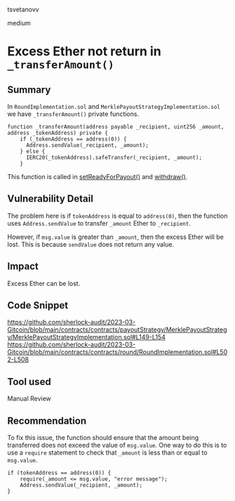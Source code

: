 tsvetanovv

medium

# Excess Ether not return in `_transferAmount()`

## Summary
In `RoundImplementation.sol` and `MerklePayoutStrategyImplementation.sol` we have `_transferAmount()` private functions.
```solidity
function _transferAmount(address payable _recipient, uint256 _amount, address _tokenAddress) private {
    if (_tokenAddress == address(0)) {
      Address.sendValue(_recipient, _amount);
    } else {
      IERC20(_tokenAddress).safeTransfer(_recipient, _amount);
    }
```
This function is called in [setReadyForPayout()](https://github.com/sherlock-audit/2023-03-Gitcoin/blob/main/contracts/contracts/round/RoundImplementation.sol#L443-L475) and [withdraw()](https://github.com/sherlock-audit/2023-03-Gitcoin/blob/main/contracts/contracts/round/RoundImplementation.sol#L483-L486). 

## Vulnerability Detail
The problem here is if `tokenAddress` is equal to `address(0)`, then the function uses `Address.sendValue` to transfer `_amount` Ether to `_recipient`. 

However, if `msg.value` is greater than `_amount`, then the excess Ether will be lost.
This is because `sendValue` does not return any value.

## Impact

Excess Ether can be lost.

## Code Snippet
https://github.com/sherlock-audit/2023-03-Gitcoin/blob/main/contracts/contracts/payoutStrategy/MerklePayoutStrategy/MerklePayoutStrategyImplementation.sol#L149-L154
https://github.com/sherlock-audit/2023-03-Gitcoin/blob/main/contracts/contracts/round/RoundImplementation.sol#L502-L508

## Tool used

Manual Review

## Recommendation

To fix this issue, the function should ensure that the amount being transferred does not exceed the value of `msg.value`. One way to do this is to use a `require` statement to check that `_amount` is less than or equal to `msg.value`.

```solidity
if (tokenAddress == address(0)) { 
	require(_amount <= msg.value, "error message");
	Address.sendValue(_recipient, _amount);
}
```